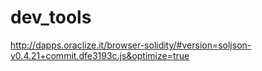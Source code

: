 # dev_tools
http://dapps.oraclize.it/browser-solidity/#version=soljson-v0.4.21+commit.dfe3193c.js&optimize=true
